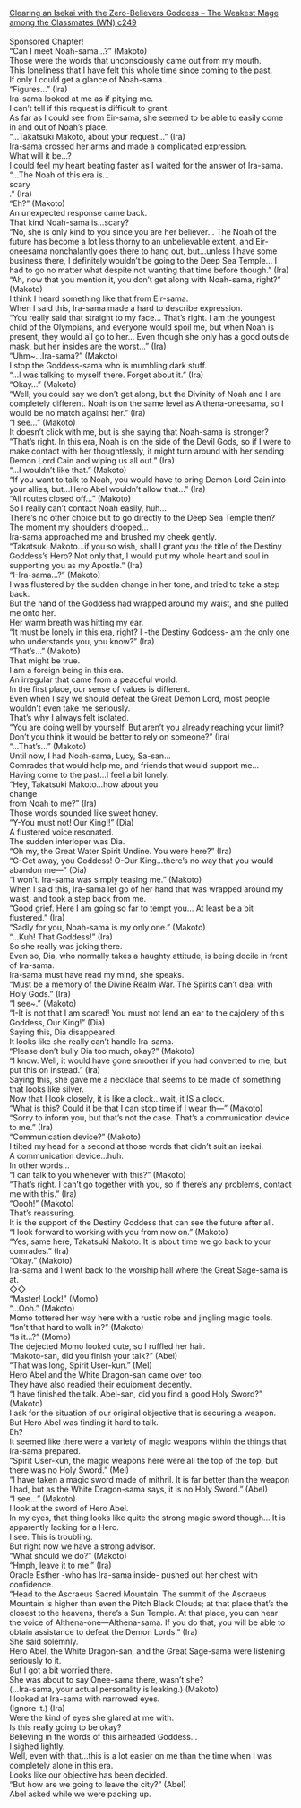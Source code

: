 [Clearing an Isekai with the Zero-Believers Goddess – The Weakest Mage among the Classmates (WN) c249](https://isekailunatic.com/2021/03/12/wm-chapter-249-takatsuki-makotos-desire/)
<br/><br/>
Sponsored Chapter!<br/>
“Can I meet Noah-sama…?” (Makoto)<br/>
Those were the words that unconsciously came out from my mouth. <br/>
This loneliness that I have felt this whole time since coming to the past. <br/>
If only I could get a glance of Noah-sama…<br/>
“Figures…” (Ira)<br/>
Ira-sama looked at me as if pitying me. <br/>
I can’t tell if this request is difficult to grant. <br/>
As far as I could see from Eir-sama, she seemed to be able to easily come in and out of Noah’s place. <br/>
“…Takatsuki Makoto, about your request…” (Ira)<br/>
Ira-sama crossed her arms and made a complicated expression.<br/>
What will it be…?<br/>
I could feel my heart beating faster as I waited for the answer of Ira-sama. <br/>
“…The Noah of this era is…<br/>
scary<br/>
.” (Ira)<br/>
“Eh?” (Makoto)<br/>
An unexpected response came back.<br/>
That kind Noah-sama is…scary?<br/>
“No, she is only kind to you since you are her believer… The Noah of the future has become a lot less thorny to an unbelievable extent, and Eir-oneesama nonchalantly goes there to hang out, but…unless I have some business there, I definitely wouldn’t be going to the Deep Sea Temple… I had to go no matter what despite not wanting that time before though.” (Ira)<br/>
“Ah, now that you mention it, you don’t get along with Noah-sama, right?” (Makoto)<br/>
I think I heard something like that from Eir-sama.<br/>
When I said this, Ira-sama made a hard to describe expression.<br/>
“You really said that straight to my face… That’s right. I am the youngest child of the Olympians, and everyone would spoil me, but when Noah is present, they would all go to her… Even though she only has a good outside mask, but her insides are the worst…” (Ira)<br/>
“Uhm~…Ira-sama?” (Makoto)<br/>
I stop the Goddess-sama who is mumbling dark stuff. <br/>
“…I was talking to myself there. Forget about it.” (Ira)<br/>
“Okay…” (Makoto)<br/>
“Well, you could say we don’t get along, but the Divinity of Noah and I are completely different. Noah is on the same level as Althena-oneesama, so I would be no match against her.” (Ira)<br/>
“I see…” (Makoto)<br/>
It doesn’t click with me, but is she saying that Noah-sama is stronger?<br/>
“That’s right. In this era, Noah is on the side of the Devil Gods, so if I were to make contact with her thoughtlessly, it might turn around with her sending Demon Lord Cain and wiping us all out.” (Ira)<br/>
“…I wouldn’t like that.” (Makoto)<br/>
“If you want to talk to Noah, you would have to bring Demon Lord Cain into your allies, but…Hero Abel wouldn’t allow that…” (Ira)<br/>
“All routes closed off…” (Makoto)<br/>
So I really can’t contact Noah easily, huh…<br/>
There’s no other choice but to go directly to the Deep Sea Temple then?<br/>
The moment my shoulders drooped…<br/>
Ira-sama approached me and brushed my cheek gently. <br/>
“Takatsuki Makoto…if you so wish, shall I grant you the title of the Destiny Goddess’s Hero? Not only that, I would put my whole heart and soul in supporting you as my Apostle.” (Ira)<br/>
“I-Ira-sama…?” (Makoto)<br/>
I was flustered by the sudden change in her tone, and tried to take a step back.<br/>
But the hand of the Goddess had wrapped around my waist, and she pulled me onto her. <br/>
Her warm breath was hitting my ear.<br/>
“It must be lonely in this era, right? I -the Destiny Goddess- am the only one who understands you, you know?” (Ira)<br/>
“That’s…” (Makoto)<br/>
That might be true. <br/>
I am a foreign being in this era. <br/>
An irregular that came from a peaceful world. <br/>
In the first place, our sense of values is different. <br/>
Even when I say we should defeat the Great Demon Lord, most people wouldn’t even take me seriously. <br/>
That’s why I always felt isolated. <br/>
“You are doing well by yourself. But aren’t you already reaching your limit? Don’t you think it would be better to rely on someone?” (Ira)<br/>
“…That’s…” (Makoto)<br/>
Until now, I had Noah-sama, Lucy, Sa-san…<br/>
Comrades that would help me, and friends that would support me…<br/>
Having come to the past…I feel a bit lonely. <br/>
“Hey, Takatsuki Makoto…how about you <br/>
change<br/>
 from Noah to me?” (Ira)<br/>
Those words sounded like sweet honey. <br/>
“Y-You must not! Our King!!” (Dia)<br/>
A flustered voice resonated.<br/>
The sudden interloper was Dia.<br/>
“Oh my, the Great Water Spirit Undine. You were here?” (Ira)<br/>
“G-Get away, you Goddess! O-Our King…there’s no way that you would abandon me—” (Dia)<br/>
“I won’t. Ira-sama was simply teasing me.” (Makoto)<br/>
When I said this, Ira-sama let go of her hand that was wrapped around my waist, and took a step back from me. <br/>
“Good grief. Here I am going so far to tempt you… At least be a bit flustered.” (Ira)<br/>
“Sadly for you, Noah-sama is my only one.” (Makoto)<br/>
“…Kuh! That Goddess!” (Ira)<br/>
So she really was joking there. <br/>
Even so, Dia, who normally takes a haughty attitude, is being docile in front of Ira-sama.<br/>
Ira-sama must have read my mind, she speaks.<br/>
“Must be a memory of the Divine Realm War. The Spirits can’t deal with Holy Gods.” (Ira)<br/>
“I see~.” (Makoto)<br/>
“I-It is not that I am scared! You must not lend an ear to the cajolery of this Goddess, Our King!” (Dia)<br/>
Saying this, Dia disappeared.<br/>
It looks like she really can’t handle Ira-sama.<br/>
“Please don’t bully Dia too much, okay?” (Makoto)<br/>
“I know. Well, it would have gone smoother if you had converted to me, but put this on instead.” (Ira)<br/>
Saying this, she gave me a necklace that seems to be made of something that looks like silver.<br/>
Now that I look closely, it is like a clock…wait, it IS a clock.<br/>
“What is this? Could it be that I can stop time if I wear th—” (Makoto)<br/>
“Sorry to inform you, but that’s not the case. That’s a communication device to me.” (Ira)<br/>
“Communication device?” (Makoto)<br/>
I tilted my head for a second at those words that didn’t suit an isekai.<br/>
A communication device…huh.<br/>
In other words…<br/>
“I can talk to you whenever with this?” (Makoto)<br/>
“That’s right. I can’t go together with you, so if there’s any problems, contact me with this.” (Ira)<br/>
“Oooh!” (Makoto)<br/>
That’s reassuring.<br/>
It is the support of the Destiny Goddess that can see the future after all.<br/>
“I look forward to working with you from now on.” (Makoto)<br/>
“Yes, same here, Takatsuki Makoto. It is about time we go back to your comrades.” (Ira)<br/>
“Okay.” (Makoto)<br/>
Ira-sama and I went back to the worship hall where the Great Sage-sama is at.<br/>
◇◇<br/>
“Master! Look!” (Momo)<br/>
“…Ooh.” (Makoto)<br/>
Momo tottered her way here with a rustic robe and jingling magic tools.<br/>
“Isn’t that hard to walk in?” (Makoto)<br/>
“Is it…?” (Momo)<br/>
The dejected Momo looked cute, so I ruffled her hair. <br/>
“Makoto-san, did you finish your talk?” (Abel)<br/>
“That was long, Spirit User-kun.” (Mel)<br/>
Hero Abel and the White Dragon-san came over too.<br/>
They have also readied their equipment decently.<br/>
“I have finished the talk. Abel-san, did you find a good Holy Sword?” (Makoto)<br/>
I ask for the situation of our original objective that is securing a weapon. <br/>
But Hero Abel was finding it hard to talk.<br/>
Eh?<br/>
It seemed like there were a variety of magic weapons within the things that Ira-sama prepared.<br/>
“Spirit User-kun, the magic weapons here were all the top of the top, but there was no Holy Sword.” (Mel)<br/>
“I have taken a magic sword made of mithril. It is far better than the weapon I had, but as the White Dragon-sama says, it is no Holy Sword.” (Abel)<br/>
“I see…” (Makoto)<br/>
I look at the sword of Hero Abel.<br/>
In my eyes, that thing looks like quite the strong magic sword though… It is apparently lacking for a Hero.<br/>
I see. This is troubling.<br/>
But right now we have a strong advisor.<br/>
“What should we do?” (Makoto)<br/>
“Hmph, leave it to me.” (Ira)<br/>
Oracle Esther -who has Ira-sama inside- pushed out her chest with confidence.<br/>
“Head to the Ascraeus Sacred Mountain. The summit of the Ascraeus Mountain is higher than even the Pitch Black Clouds; at that place that’s the closest to the heavens, there’s a Sun Temple. At that place, you can hear the voice of Althena-one—Althena-sama. If you do that, you will be able to obtain assistance to defeat the Demon Lords.” (Ira)<br/>
She said solemnly. <br/>
Hero Abel, the White Dragon-san, and the Great Sage-sama were listening seriously to it. <br/>
But I got a bit worried there.<br/>
She was about to say Onee-sama there, wasn’t she?<br/>
(…Ira-sama, your actual personality is leaking.) (Makoto)<br/>
I looked at Ira-sama with narrowed eyes.<br/>
(Ignore it.) (Ira)<br/>
Were the kind of eyes she glared at me with.<br/>
Is this really going to be okay?<br/>
Believing in the words of this airheaded Goddess…<br/>
I sighed lightly.<br/>
Well, even with that…this is a lot easier on me than the time when I was completely alone in this era.<br/>
Looks like our objective has been decided.<br/>
“But how are we going to leave the city?” (Abel)<br/>
Abel asked while we were packing up.<br/>
 